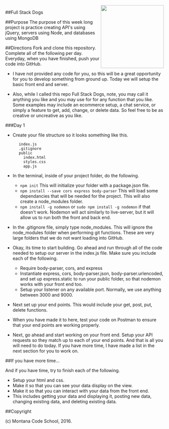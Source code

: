 <img src="http://montanacodeschool.com/wp-content/uploads/2015/06/MCS_LOGO_v1.png" width="200" align="right"/>

##Full Stack Dogs

##Purpose
The purpose of this week long project is practice creating API's using jQuery, servers using Node, and databases using MongoDB

##Directions
Fork and clone this repository. Complete all of the following per day. Everyday, when you have finished, push your code into GitHub.

* I have not provided any code for you, so this will be a great opportunity for you to develop something from ground up. Today we will setup the basic front end and server.

* Also, while I called this repo Full Stack Dogs, note, you may call it anything you like and you may use for for any function that you like. Some examples may include an ecommerce setup, a chat service, or simply a feature to get, add, change, or delete data. So feel free to be as creative or uncreative as you like.


###Day 1

* Create your file structure so it looks something like this.

```project
      index.js
      .gitignore
      public
        index.html
        styles.css
        app.js
```

* In the terminal, inside of your project folder, do the following.

  * ``npm init`` This will initialize your folder with a package.json file.
  * ``npm install --save cors express body-parser`` This will load some dependancies that will be needed for the project. This will also create a node_modules folder.
  * ``npm install -g nodemon`` or ``sudo npm install -g nodemon`` if that doesn't work. Nodemon will act similarly to live-server, but it will allow us to run both the front and back end.

* In the .gitignore file, simply type node_modules. This will ignore the node_modules folder when performing git functions. These are very large folders that we do not want loading into GitHub.

* Okay, its time to start building.  Go ahead and run through all of the code needed to setup our server in the index.js file. Make sure you include each of the following.


  * Require body-parser, cors, and express
  * Instantiate express, cors, body-parser.json, body-parser.urlencoded, and set up express.static to run your public folder, so that nodemon works with your front end too.
  * Setup your listener on any available port. Normally, we use anything between 3000 and 9000.

* Next set up your end points. This would include your get, post, put, delete functions.

* When you have made it to here, test your code on Postman to ensure that your end points are working properly.

* Next, go ahead and start working on your front end. Setup your API requests so they match up to each of your end points. And that is all you will need to do today. If you have more time, I have made a list in the next section for you to work on.

##If you have more time...

And if you have time, try to finish each of the following.

  * Setup your html and css.
  * Make it so that you can see your data display on the view.
  * Make it so that you can interact with your data from the front end.
  * This includes getting your data and displaying it, posting new data, changing existing data, and deleting existing data.

##Copyright

(c) Montana Code School, 2016.
